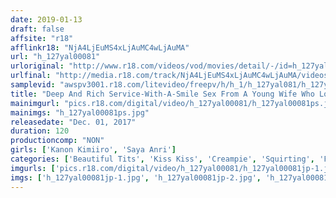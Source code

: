 ```yaml
---
date: 2019-01-13
draft: false
affsite: "r18"
afflinkr18: "NjA4LjEuMS4xLjAuMC4wLjAuMA"
url: "h_127yal00081"
urloriginal: "http://www.r18.com/videos/vod/movies/detail/-/id=h_127yal00081"
urlfinal: "http://media.r18.com/track/NjA4LjEuMS4xLjAuMC4wLjAuMA/videos/vod/movies/detail/-/id=h_127yal00081"
samplevid: "awspv3001.r18.com/litevideo/freepv/h/h_1/h_127yal081/h_127yal081_dmb_w.mp4"
title: "Deep And Rich Service-With-A-Smile Sex From A Young Wife Who Loves Kisses"
mainimgurl: "pics.r18.com/digital/video/h_127yal00081/h_127yal00081ps.jpg"
mainimgs: "h_127yal00081ps.jpg"
releasedate: "Dec. 01, 2017"
duration: 120
productioncomp: "NON"
girls: ['Kanon Kimiiro', 'Saya Anri']
categories: ['Beautiful Tits', 'Kiss Kiss', 'Creampie', 'Squirting', 'Facial', 'Hi-Def']
imgurls: ['pics.r18.com/digital/video/h_127yal00081/h_127yal00081jp-1.jpg', 'pics.r18.com/digital/video/h_127yal00081/h_127yal00081jp-2.jpg', 'pics.r18.com/digital/video/h_127yal00081/h_127yal00081jp-3.jpg', 'pics.r18.com/digital/video/h_127yal00081/h_127yal00081jp-4.jpg', 'pics.r18.com/digital/video/h_127yal00081/h_127yal00081jp-5.jpg', 'pics.r18.com/digital/video/h_127yal00081/h_127yal00081jp-6.jpg', 'pics.r18.com/digital/video/h_127yal00081/h_127yal00081jp-7.jpg', 'pics.r18.com/digital/video/h_127yal00081/h_127yal00081jp-8.jpg', 'pics.r18.com/digital/video/h_127yal00081/h_127yal00081jp-9.jpg', 'pics.r18.com/digital/video/h_127yal00081/h_127yal00081jp-10.jpg', 'pics.r18.com/digital/video/h_127yal00081/h_127yal00081jp-11.jpg', 'pics.r18.com/digital/video/h_127yal00081/h_127yal00081jp-12.jpg', 'pics.r18.com/digital/video/h_127yal00081/h_127yal00081jp-13.jpg', 'pics.r18.com/digital/video/h_127yal00081/h_127yal00081jp-14.jpg', 'pics.r18.com/digital/video/h_127yal00081/h_127yal00081jp-15.jpg', 'pics.r18.com/digital/video/h_127yal00081/h_127yal00081jp-16.jpg', 'pics.r18.com/digital/video/h_127yal00081/h_127yal00081jp-17.jpg', 'pics.r18.com/digital/video/h_127yal00081/h_127yal00081jp-18.jpg', 'pics.r18.com/digital/video/h_127yal00081/h_127yal00081jp-19.jpg', 'pics.r18.com/digital/video/h_127yal00081/h_127yal00081jp-20.jpg']
imgs: ['h_127yal00081jp-1.jpg', 'h_127yal00081jp-2.jpg', 'h_127yal00081jp-3.jpg', 'h_127yal00081jp-4.jpg', 'h_127yal00081jp-5.jpg', 'h_127yal00081jp-6.jpg', 'h_127yal00081jp-7.jpg', 'h_127yal00081jp-8.jpg', 'h_127yal00081jp-9.jpg', 'h_127yal00081jp-10.jpg', 'h_127yal00081jp-11.jpg', 'h_127yal00081jp-12.jpg', 'h_127yal00081jp-13.jpg', 'h_127yal00081jp-14.jpg', 'h_127yal00081jp-15.jpg', 'h_127yal00081jp-16.jpg', 'h_127yal00081jp-17.jpg', 'h_127yal00081jp-18.jpg', 'h_127yal00081jp-19.jpg', 'h_127yal00081jp-20.jpg']
---
```

